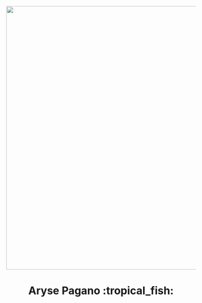 <a href="http://www.pagano.dev" target="_blank"><img align="center" src="./ocean.jpg" width="700" /></a>

<h1 align="center">
Aryse Pagano :tropical_fish:
</h1>
